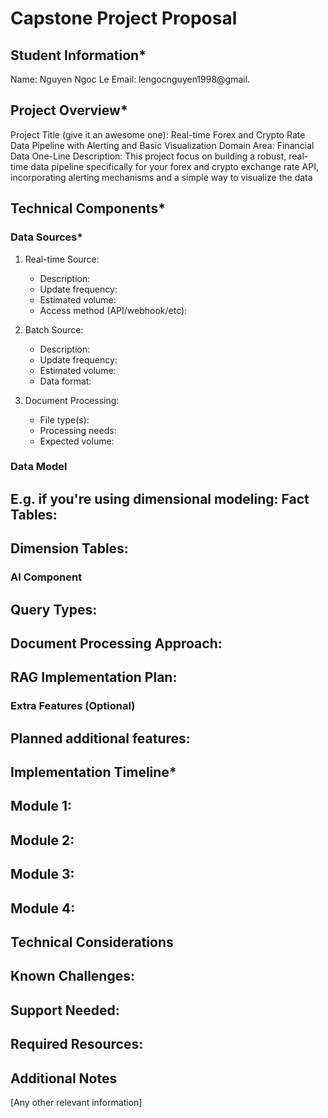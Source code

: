 # Capstone Project Proposal

## Student Information*
Name: Nguyen Ngoc Le 
Email: lengocnguyen1998@gmail.

## Project Overview*
Project Title (give it an awesome one): Real-time Forex and Crypto Rate Data Pipeline with Alerting and Basic Visualization
Domain Area:  Financial Data
One-Line Description: This project focus on building a robust, real-time data pipeline specifically for your forex and crypto exchange rate API, incorporating alerting mechanisms and a simple way to visualize the data

## Technical Components*

### Data Sources*
1. Real-time Source:
   - Description:
   - Update frequency:
   - Estimated volume:
   - Access method (API/webhook/etc):

2. Batch Source:
   - Description:
   - Update frequency:
   - Estimated volume:
   - Data format:

3. Document Processing:
   - File type(s):
   - Processing needs:
   - Expected volume:

### Data Model
E.g. if you're using dimensional modeling:
Fact Tables:
- 

Dimension Tables:
- 

### AI Component
Query Types:
- 

Document Processing Approach:
- 

RAG Implementation Plan:
-

### Extra Features (Optional)
Planned additional features:
- 

## Implementation Timeline*
Module 1:
- 

Module 2:
- 

Module 3:
- 

Module 4:
- 

## Technical Considerations
Known Challenges:
- 

Support Needed:
- 

Required Resources:
-

## Additional Notes
[Any other relevant information]

